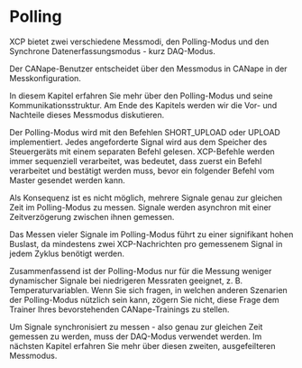 # Polling

XCP bietet zwei verschiedene Messmodi, den Polling-Modus und den Synchrone Datenerfassungsmodus - kurz DAQ-Modus.

Der CANape-Benutzer entscheidet über den Messmodus in CANape in der Messkonfiguration.

In diesem Kapitel erfahren Sie mehr über den Polling-Modus und seine Kommunikationsstruktur. Am Ende des Kapitels werden wir die Vor- und Nachteile dieses Messmodus diskutieren.

Der Polling-Modus wird mit den Befehlen SHORT_UPLOAD oder UPLOAD implementiert. Jedes angeforderte Signal wird aus dem Speicher des Steuergeräts mit einem separaten Befehl gelesen. XCP-Befehle werden immer sequenziell verarbeitet, was bedeutet, dass zuerst ein Befehl verarbeitet und bestätigt werden muss, bevor ein folgender Befehl vom Master gesendet werden kann.

Als Konsequenz ist es nicht möglich, mehrere Signale genau zur gleichen Zeit im Polling-Modus zu messen. Signale werden asynchron mit einer Zeitverzögerung zwischen ihnen gemessen.

Das Messen vieler Signale im Polling-Modus führt zu einer signifikant hohen Buslast, da mindestens zwei XCP-Nachrichten pro gemessenem Signal in jedem Zyklus benötigt werden.

Zusammenfassend ist der Polling-Modus nur für die Messung weniger dynamischer Signale bei niedrigeren Messraten geeignet, z. B. Temperaturvariablen. Wenn Sie sich fragen, in welchen anderen Szenarien der Polling-Modus nützlich sein kann, zögern Sie nicht, diese Frage dem Trainer Ihres bevorstehenden CANape-Trainings zu stellen.

Um Signale synchronisiert zu messen - also genau zur gleichen Zeit gemessen zu werden, muss der DAQ-Modus verwendet werden. Im nächsten Kapitel erfahren Sie mehr über diesen zweiten, ausgefeilteren Messmodus.
